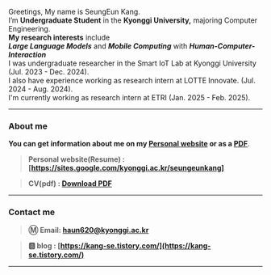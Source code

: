 Greetings, My name is SeungEun Kang. </br>
I’m **Undergraduate Student** in the **Kyonggi University,** majoring Computer Engineering. </br>
**My research interests** include </br>
 ***Large Language Models*** and ***Mobile Computing*** with ***Human-Computer-Interaction*** </br>
I was undergraduate researcher in the Smart IoT Lab at Kyonggi University (Jul. 2023 - Dec. 2024).</br>
I also have experience working as research intern at LOTTE Innovate. (Jul. 2024 - Aug. 2024). </br>
I'm currently working as research intern at ETRI (Jan. 2025 - Feb. 2025).

---

### About me

**You can get information about me on my [Personal website](https://sites.google.com/kyonggi.ac.kr/seungeunkang) or as a [PDF](https://github.com/user00144/user00144/blob/main/CV/CV_250122.pdf)**.

> **Personal website(Resume) : [https://sites.google.com/kyonggi.ac.kr/seungeunkang]**

> **CV(pdf) : [Download PDF](https://github.com/user00144/user00144/blob/main/CV/CV_250122.pdf)**

---

### Contact me

> **Ⓜ️ Email:  [haun620@kyonggi.ac.kr](mailto://haun620@kyonggi.ac.kr)**

> **🅱️ blog : [https://kang-se.tistory.com/](https://kang-se.tistory.com/)**

---
